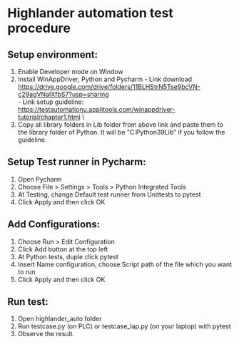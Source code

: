 #  Highlander automation test procedure

##  Setup environment:
1. Enable Developer mode on Window
2. Install WinAppDriver, Python and Pycharm
		- Link download https://drive.google.com/drive/folders/11BLHStrN5Tse9bcVN-c29agVNaIXfbS7?usp=sharing \
		- Link setup guideline: https://testautomationu.applitools.com/winappdriver-tutorial/chapter1.html \
3. Copy all library folders in Lib folder from above link and paste them to the library folder of Python. It will be "C:Python39Lib" if you follow the guideline.

##  Setup Test runner in Pycharm: 
1. Open Pycharm
2. Choose File > Settings > Tools > Python Integrated Tools
3. At Testing, change Default test runner from Unittests to pytest
4. Click Apply and then click OK

##  Add Configurations: 
1. Choose Run > Edit Configuration
2. Click Add button at the top left
3. At Python tests, duple click pytest
4. Insert Name configuration, choose Script path of the file which you want to run
5. Click Apply and then click OK

##  Run test: 
1. Open highlander_auto folder
2. Run testcase.py (on PLC) or testcase_lap.py (on your laptop) with pytest
3. Observe the result.
